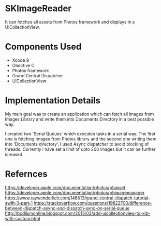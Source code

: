 # SKImageReader
It can fetches all assets from Photos framework and displays in a UICollectionView.

# Components Used

- Xcode 9
- Obective C
- Photos framework
- Grand Central Dispatcher
- UICollectionView

# Implementation Details

My main goal was to create an application which can fetch all images from Images Library and write them into Documents Directory in a best possible way.

I created two 'Serial Queues' which executes tasks in a serial way. The first one is fetching images from Photos library and the second one writing them into 'Documents directory'. I used Async dispatcher to avoid blocking of threads. Currently I have set a limit of upto 200 images but it can be further icreased.

# Refernces

https://developer.apple.com/documentation/photos/phasset
https://developer.apple.com/documentation/photos/phimagemanager
https://www.raywenderlich.com/148513/grand-central-dispatch-tutorial-swift-3-part-1
https://stackoverflow.com/questions/19822700/difference-between-dispatch-async-and-dispatch-sync-on-serial-queue
http://bcdilumonline.blogspot.com/2015/03/add-uicollectionview-to-xib-with-custom.html



